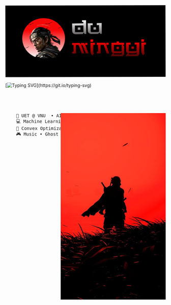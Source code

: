 
<img src="dumingyi.png" alt="Du-Mingyi" >

[![Typing SVG](https://readme-typing-svg.demolab.com?font=Noto+Serif+Japanese&duration=4000&pause=50&color=EE0000CF&center=true&vCenter=true&multiline=true&repeat=false&random=false&width=1000&height=70&lines=I+am+Du+Mingyi.;+A+Computer+Science+and+AI+enthusiast.)](https://git.io/typing-svg)

</br>
</br>
</br>

<div align="center">
<img src="jinsakai.jpg" align="right" width=330>
<pre>
    💼 UET @ VNU  • AI Research • Backend dev • Frontend dev(sometimes)
    💻 Machine Learning • Natural Language Processing • Computer Vision • Big Data
    📖 Convex Optimization • Probabilistic Graphical Model 
    🎮 Music • Ghost of Tsushima • Anime • Code • Guitar
</pre>
</div>
